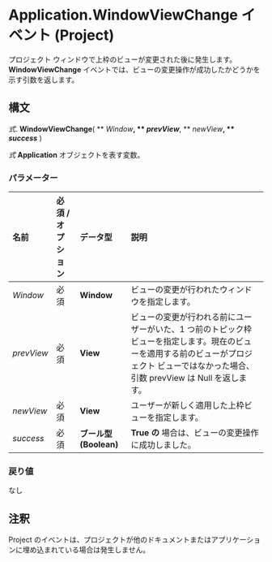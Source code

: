 
# Application.WindowViewChange イベント (Project)

プロジェクト ウィンドウで上枠のビューが変更された後に発生します。 **WindowViewChange** イベントでは、ビューの変更操作が成功したかどうかを示す引数を返します。


## 構文

 _式_. **WindowViewChange**( ** _Window_**, ** _prevView_**, ** _newView_**, ** _success_** )

 _式_ **Application** オブジェクトを表す変数。


### パラメーター



|**名前**|**必須 / オプション**|**データ型**|**説明**|
|:-----|:-----|:-----|:-----|
| _Window_|必須|**Window**|ビューの変更が行われたウィンドウを指定します。|
| _prevView_|必須|**View**|ビューの変更が行われる前にユーザーがいた、1 つ前のトピック枠ビューを指定します。現在のビューを適用する前のビューがプロジェクト ビューではなかった場合、引数 prevView は Null を返します。|
| _newView_|必須|**View**|ユーザーが新しく適用した上枠ビューを指定します。|
| _success_|必須|**ブール型 (Boolean)**|**True の** 場合は、ビューの変更操作に成功しました。|

### 戻り値

なし


## 注釈

Project のイベントは、プロジェクトが他のドキュメントまたはアプリケーションに埋め込まれている場合は発生しません。

